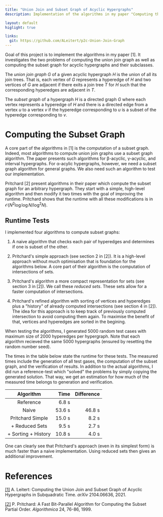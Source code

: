 ```yaml
---
title: "Union Join and Subset Graph of Acyclic Hypergraphs"
description: Implementation of the algorithms in my paper "Computing the Union Join and Subset Graph of Acyclic Hypergraphs in Subquadratic Time". Work in progress.

layout: default
higlight: true

links:
  git: https://github.com/ALeitert/p2c-Union-Join-Graph
---
```


Goal of this project is to implement the algorithms in my paper [1].
It investigates the two problems of computing the union join graph as well as computing the subset graph for acyclic hypergraphs and their subclasses.

The *union join graph $G$* of a given acyclic hypergraph $H$ is the union of all its join trees.
That is, each vertex of $G$ represents a hyperedge of $H$ and two vertices of $G$ are adjacent if there exits a join tree $T$ for $H$ such that the corresponding hyperedges are adjacent in $T$.

The *subset graph* of a hypergraph $H$ is a directed graph $G$ where each vertex represents a hyperedge of $H$ and there is a directed edge from a vertex $u$ to a vertex $v$ if the hyperedge corresponding to $u$ is a subset of the hyperedge corresponding to $v$.


# Computing the Subset Graph

A core part of the algorithms in [1] is the computation of a subset graph.
Indeed, most algorithms to compute union join graphs use a subset graph algorithm.
The paper presents such algorithms for β-acyclic, γ-acyclic, and interval hypergraphs.
For α-acylic hypergraphs, however, we need a subset graph algorithm for general graphs.
We also need such an algorithm to test our implementation.

Pritchard [2] present algorithms in their paper which compute the subset graph for an arbitrary hypergraph.
They start with a simple, high-level algorithm and then modify it two times with the goal of improving the runtime.
Pritchard shows that the runtime with all these modifications is in $\mathcal{O} \bigl( N^2 \log \log N / \log^2 N \bigr)$.


## Runtime Tests

I implemented four algorithms to compute subset graphs:

 1. A naive algorithm that checks each pair of hyperedges and determines if one is subset of the other.

 2. Pritchard's simple approach (see section 2 in [2]).
    It is a high-level approach without much optimisation that is foundation for the algorithms below.
    A core part of their algorithm is the computation of intersections of sets.

 3. Pritchard's algorithm a more compact representation for sets (see section 3 in [2]).
    We call these *reduced sets*.
    These sets allow for a faster computation of intersections.

 4. Pritchard's refined algorithm with sorting of vertices and hyperedges plus a "history" of already computed intersections (see section 4 in [2]).
    The idea for this approach is to keep track of previously computed intersection to avoid computing them again.
    To maximise the benefit of that, vertices and hyperedges are sorted in the begining.

When testing the algorithms, I generated 5000 random test cases with maximum size of 2000 hyperedges per hypergraph.
Note that each algorithm recieved the same 5000 hypergraphs (ensured by resetting the random number seed).

The times in the table below state the runtime for these tests.
The measured times include the generation of all test gases, the computation of the subset graph, and the verification of results.
In addition to the actual algorithms, I did run a reference-test which "solved" the problems by simply copying the generated solution.
That way, we get an estimation for how much of the measured time belongs to generation and verification.


| Algorithm           |   Time | Difference |
| :-----------------: | -----: | ---------: |
| Reference           |  6.8 s |            |
| Naive               | 53.6 s |     46.8 s |
| Pritchard Simple    | 15.0 s |      8.2 s |
| + Reduced Sets      |  9.5 s |      2.7 s |
| + Sorting + History | 10.8 s |      4.0 s |


One can clearly see that Pritchard's approach (even in its simplest form) is much faster than a naive implementation.
Using reduced sets then gives an additional improvement.


# References

[[1]](https://arxiv.org/abs/2104.06636)
A. Leitert:
Computing the Union Join and Subset Graph of Acyclic Hypergraphs in Subquadratic Time.
*arXiv* 2104.06636, 2021.

[[2]](https://link.springer.com/article/10.1007/PL00009272)
P. Pritchard:
A Fast Bit-Parallel Algorithm for Computing the Subset Partial Order.
*Algorithmica* 24, 76-86, 1999.

